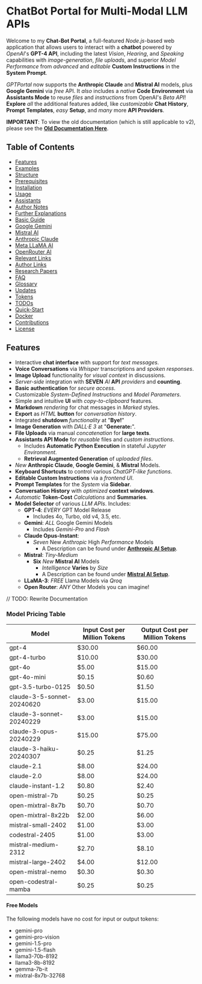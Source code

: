 # ChatBot Portal for Multi-Modal LLM APIs

Welcome to my **Chat-Bot Portal**, a full-featured *Node.js*-based web application that allows users to interact with a **chatbot** powered by *OpenAI*'s **GPT-4 API**, including the latest *Vision*, *Hearing*, and *Speaking* capabilities with *image-generation*, *file uploads*, and superior *Model Performance* from *advanced* and *editable* **Custom Instructions** in the **System Prompt**.

*GPTPortal* now supports the **Anthropic Claude** and **Mistral AI** models, plus **Google Gemini** via *free* API. It *also* includes a *native* **Code Environment** via **Assistants Mode** to reuse *files* and *instructions* from OpenAI's *Beta API*! **Explore** *all* the additional features added, like *customizable* **Chat History**, **Prompt Templates**, *easy* **Setup**, and *many* more **API Providers**.

**IMPORTANT**: To view the old documentation (which is still applicable to v2), please see the [**Old Documentation Here**](public/uploads/oldDocs.md).

## Table of Contents

- [Features](#features)
- [Examples](#examples)
- [Structure](#structure)
- [Prerequisites](#prerequisites)
- [Installation](#installation)
- [Usage](#usage)
- [Assistants](#assistants-use)
- [Author Notes](#author-notes)
- [Further Explanations](#further-explanations)
- [Basic Guide](#guide-basic-setup--use)
- [Google Gemini](#8-optional-google-gemini-setup)
- [Mistral AI](#9-optional-mistral-ai-setup)
- [Anthropic Claude](#10-optional-anthropic-claude-setup)
- [Meta LLaMA AI](#11-optional-meta-llama-setup)
- [OpenRouter AI](#12-optional-open-router-setup)
- [Relevant Links](#relevant-links)
- [Author Links](#author-links--custom-gpts)
- [Research Papers](#research-papers)
- [FAQ](#faq)
- [Glossary](#glossary)
- [Updates](#updates)
- [Tokens](#token-costs-explained)
- [TODOs](#todos)
- [Quick-Start](#quick-start-guide)
- [Docker](#docker)
- [Contributions](#contributions)
- [License](#license)

## Features

- Interactive **chat interface** with support for *text messages*.
- **Voice Conversations** via *Whisper* transcriptions and *spoken responses*.
- **Image Upload** functionality for *visual context* in discussions.
- *Server-side* integration with **SEVEN** *AI* **API** *providers* and **counting**.
- **Basic authentication** for *secure access*.
- Customizable *System-Defined Instructions* and *Model Parameters*.
- Simple and intuitive **UI** with *copy-to-clipboard* features.
- **Markdown** *rendering* for chat messages in *Marked* styles.
- **Export** as *HTML* **button** for *conversation history*.
- Integrated **shutdown** *functionality* at "**Bye!**"
- **Image Generation** with *DALL·E 3* at "**Generate:**".
- **File Uploads** via manual *concatenation* for **large texts**.
- **Assistants API Mode** for *reusable* files and *custom instructions*.
  - Includes **Automatic Python Execution** in stateful *Jupyter Environment*.
  - **Retrieval Augmented Generation** of *uploaded files*.
- *New* **Anthropic Claude**, **Google Gemini**, & **Mistral** Models.
- **Keyboard Shortcuts** to control various *ChatGPT-like functions*.
- **Editable Custom Instructions** via a *frontend UI*.
- **Prompt Templates** for the *System* via **Sidebar**.
- **Conversation History** with *optimized* **context windows**.
- *Automatic* **Token-Cost** *Calculations* and **Summaries**.
- **Model Selector** of various *LLM APIs*. Includes:
  - **GPT-4**: *EVERY* GPT Model Release
    - Includes 4o, Turbo, old v4, 3.5, etc.
  - **Gemini**: *ALL* Google Gemini Models
    - Includes *Gemini-Pro* and *Flash*
  - **Claude Opus-Instant**:
    - *Seven* New *Anthropic* High *Performance* Models
      - A Description can be found under [**Anthropic AI Setup**](#10-optional-anthropic-claude-setup).
  - **Mistral**: *Tiny-Medium*
    - **Six** *New* **Mistral AI** Models
      - *Intelligence* **Varies** by *Size*
      - A Description can be found under [**Mistral AI Setup**](#9-optional-mistral-ai-setup).
  - **LLaMA-3**: *FREE* Llama Models via *Qroq*
  - **Open Router**: *ANY* Other Models you can imagine!

// TODO: Rewrite Documentation

### Model Pricing Table

| Model                 | Input Cost per Million Tokens | Output Cost per Million Tokens |
|-----------------------|-------------------------------|--------------------------------|
| gpt-4                 | $30.00                        | $60.00                         |
| gpt-4-turbo           | $10.00                        | $30.00                         |
| gpt-4o                | $5.00                         | $15.00                         |
| gpt-4o-mini           | $0.15                         | $0.60                          |
| gpt-3.5-turbo-0125    | $0.50                         | $1.50                          |
| claude-3-5-sonnet-20240620 | $3.00                      | $15.00                         |
| claude-3-sonnet-20240229 | $3.00                      | $15.00                         |
| claude-3-opus-20240229 | $15.00                        | $75.00                         |
| claude-3-haiku-20240307 | $0.25                         | $1.25                          |
| claude-2.1            | $8.00                         | $24.00                         |
| claude-2.0            | $8.00                         | $24.00                         |
| claude-instant-1.2    | $0.80                         | $2.40                          |
| open-mistral-7b       | $0.25                         | $0.25                          |
| open-mixtral-8x7b     | $0.70                         | $0.70                          |
| open-mixtral-8x22b    | $2.00                         | $6.00                          |
| mistral-small-2402    | $1.00                         | $3.00                          |
| codestral-2405        | $1.00                         | $3.00                          |
| mistral-medium-2312   | $2.70                         | $8.10                          |
| mistral-large-2402    | $4.00                         | $12.00                         |
| open-mistral-nemo     | $0.30                         | $0.30                          |
| open-codestral-mamba  | $0.25                         | $0.25                          |

#### Free Models

The following models have no cost for input or output tokens:

- gemini-pro
- gemini-pro-vision
- gemini-1.5-pro
- gemini-1.5-flash
- llama3-70b-8192
- llama3-8b-8192
- gemma-7b-it
- mixtral-8x7b-32768